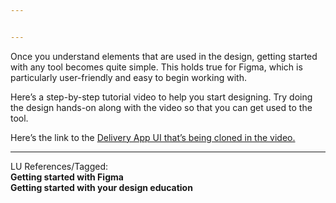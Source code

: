 ```yaml
---


---
```


<p>Once you understand elements that are used in the design, getting started with any tool becomes quite simple. This holds true for Figma, which is particularly user-friendly and easy to begin working with.</p>
<p>Here’s a step-by-step tutorial video to help you start designing. Try doing the design hands-on along with the video so that you can get used to the tool.</p>

<p>Here’s the link to the <a href="https://www.figma.com/community/file/852455074698003039">Delivery App UI that’s being cloned in the video.</a></p>
<hr>
<p>LU References/Tagged:<br>
<strong>Getting started with Figma</strong><br>
<strong>Getting started with your design education</strong></p>


